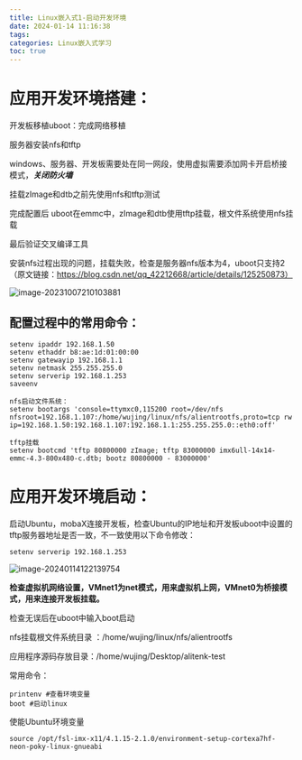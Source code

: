 ```yaml
---
title: Linux嵌入式1-启动开发环境
date: 2024-01-14 11:16:38
tags:
categories: Linux嵌入式学习
toc: true
---
```


# 应用开发环境搭建：

开发板移植uboot：完成网络移植

服务器安装nfs和tftp

windows、服务器、开发板需要处在同一网段，使用虚拟需要添加网卡开启桥接模式，***关闭防火墙***

挂载zImage和dtb之前先使用nfs和tftp测试

完成配置后 uboot在emmc中，zImage和dtb使用tftp挂载，根文件系统使用nfs挂载

最后验证交叉编译工具



安装nfs过程出现的问题，挂载失败，检查是服务器nfs版本为4，uboot只支持2（原文链接：https://blog.csdn.net/qq_42212668/article/details/125250873）

![image-20231007210103881](http://wochaoaidahaide.oss-cn-beijing.aliyuncs.com/img/image-20231007210103881.png)

## 配置过程中的常用命令：

~~~shell
setenv ipaddr 192.168.1.50
setenv ethaddr b8:ae:1d:01:00:00
setenv gatewayip 192.168.1.1
setenv netmask 255.255.255.0
setenv serverip 192.168.1.253
saveenv

nfs启动文件系统：
setenv bootargs 'console=ttymxc0,115200 root=/dev/nfs nfsroot=192.168.1.107:/home/wujing/linux/nfs/alientrootfs,proto=tcp rw ip=192.168.1.50:192.168.1.107:192.168.1.1:255.255.255.0::eth0:off'

tftp挂载
setenv bootcmd 'tftp 80800000 zImage; tftp 83000000 imx6ull-14x14-emmc-4.3-800x480-c.dtb; bootz 80800000 - 83000000'
~~~



# 应用开发环境启动：

启动Ubuntu，mobaX连接开发板，检查Ubuntu的IP地址和开发板uboot中设置的tftp服务器地址是否一致，不一致使用以下命令修改：

```shell
setenv serverip 192.168.1.253
```

![image-20240114122139754](http://wochaoaidahaide.oss-cn-beijing.aliyuncs.com/img/image-20240114122139754.png)

**检查虚拟机网络设置，VMnet1为net模式，用来虚拟机上网，VMnet0为桥接模式，用来连接开发板挂载。**

检查无误后在uboot中输入boot启动



nfs挂载根文件系统目录 ：/home/wujing/linux/nfs/alientrootfs

应用程序源码存放目录：/home/wujing/Desktop/alitenk-test



常用命令：

```uboot
printenv #查看环境变量
boot #启动linux
```

使能Ubuntu环境变量

```shell
source /opt/fsl-imx-x11/4.1.15-2.1.0/environment-setup-cortexa7hf-neon-poky-linux-gnueabi
```



